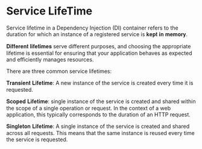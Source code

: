 # Service LifeTime

Service lifetime in a Dependency Injection (DI) container refers to the duration for which an instance of a registered service is 𝐤𝐞𝐩𝐭 𝐢𝐧 𝐦𝐞𝐦𝐨𝐫𝐲.

𝐃𝐢𝐟𝐟𝐞𝐫𝐞𝐧𝐭 𝐥𝐢𝐟𝐞𝐭𝐢𝐦𝐞𝐬 serve different purposes, and choosing the appropriate lifetime is essential for ensuring that your application behaves as expected and efficiently manages resources.

There are three common service lifetimes:

𝐓𝐫𝐚𝐧𝐬𝐢𝐞𝐧𝐭 𝐋𝐢𝐟𝐞𝐭𝐢𝐦𝐞: A new instance of the service is created every time it is requested.

𝐒𝐜𝐨𝐩𝐞𝐝 𝐋𝐢𝐟𝐞𝐭𝐢𝐦𝐞: single instance of the service is created and shared within the scope of a single operation or request. In the context of a web application, this typically corresponds to the duration of an HTTP request.

𝐒𝐢𝐧𝐠𝐥𝐞𝐭𝐨𝐧 𝐋𝐢𝐟𝐞𝐭𝐢𝐦𝐞: A single instance of the service is created and shared across all requests. This means that the same instance is reused every time the service is requested.